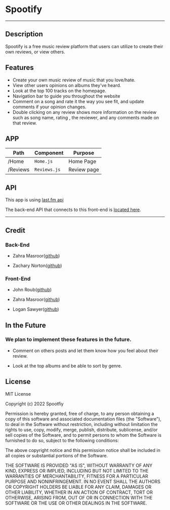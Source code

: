 # Spootify 

***

## Description

Spootify is a free music review platform that users can utilize to create their own reviews, or view others.

## Features

* Create your own music review of music that you love/hate.
* View other users opinions on albums they've heard.
* Look at the top 100 tracks on the homepage.
* Navigation bar to guide you throughout the website
* Comment on a song and rate it the way you see fit, and update comments if your opinion changes.
* Double clicking on any review shows more information on the review such as song name, rating , the reviewer, and any comments made on that review.

## APP

| Path     | Component    | Purpose    |
|----------|--------------|------------|
| /Home    | `Home.js`    | Home Page  |
| /Reviews | `Reviews.js` | Review page|

## API

This app is using [last.fm api](https://www.last.fm/api)

The back-end API that connects to this front-end is [located here](https://github.com/ZahraO1/Music-Review-API).

***

## Credit

### Back-End

* Zahra Masroor([github](https://github.com/ZahraO1))

* Zachary Norton([github](https://github.com/okayzach))

### Front-End

* John Roub([github](https://github.com/JohnRoub2000))

* Zahra Masroor([github](https://github.com/ZahraO1))

* Logan Sawyer([github](https://github.com/Sogiee))

## In the Future

### We plan to implement these features in the future.

* Comment on others posts and let them know how you feel about their review.

* Look at the top albums and be able to sort by genre.

## License

MIT License

Copyright (c) 2022 Spootfiy

Permission is hereby granted, free of charge, to any person obtaining a copy of this software and associated documentation files (the "Software"), to deal in the Software without restriction, including without limitation the rights to use, copy, modify, merge, publish, distribute, sublicense, and/or sell copies of the Software, and to permit persons to whom the Software is furnished to do so, subject to the following conditions:

The above copyright notice and this permission notice shall be included in all copies or substantial portions of the Software.

THE SOFTWARE IS PROVIDED "AS IS", WITHOUT WARRANTY OF ANY KIND, EXPRESS OR IMPLIED, INCLUDING BUT NOT LIMITED TO THE WARRANTIES OF MERCHANTABILITY, FITNESS FOR A PARTICULAR PURPOSE AND NONINFRINGEMENT. IN NO EVENT SHALL THE AUTHORS OR COPYRIGHT HOLDERS BE LIABLE FOR ANY CLAIM, DAMAGES OR OTHER LIABILITY, WHETHER IN AN ACTION OF CONTRACT, TORT OR OTHERWISE, ARISING FROM, OUT OF OR IN CONNECTION WITH THE SOFTWARE OR THE USE OR OTHER DEALINGS IN THE SOFTWARE.
